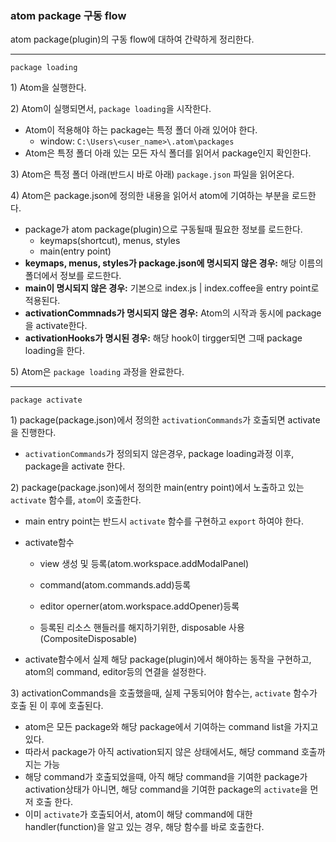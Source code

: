 ### atom package 구동 flow

atom package\(plugin\)의 구동 flow에 대하여 간략하게 정리한다.

---

`package loading`

1\) Atom을 실행한다.

2\) Atom이 실행되면서, `package loading`을 시작한다.

* Atom이 적용해야 하는 package는 특정 폴더 아래 있어야 한다.
  * window: `C:\Users\<user_name>\.atom\packages`
* Atom은 특정 폴더 아래 있는 모든 자식 폴더를 읽어서 package인지 확인한다.

3\) Atom은 특정 폴더 아래\(반드시 바로 아래\) `package.json` 파일을 읽어온다.

4\) Atom은 package.json에 정의한 내용을 읽어서 atom에 기여하는 부분을 로드한다.

* package가 atom package\(plugin\)으로 구동될때 필요한 정보를 로드한다.
  * keymaps\(shortcut\), menus, styles
  * main\(entry point\)
* **keymaps, menus, styles가 package.json에 명시되지 않은 경우:** 해당 이름의 폴더에서 정보를 로드한다.
* **main이 명시되지 않은 경우:** 기본으로 index.js \| index.coffee을 entry point로 적용된다.
* **activationCommnads가 명시되지 않은 경우:** Atom의 시작과 동시에 package을 activate한다.
* **activationHooks가 명시된 경우:** 해당 hook이 tirgger되면 그때 package loading을 한다.

5\) Atom은 `package loading` 과정을 완료한다.

---

`package activate`

1\) package\(package.json\)에서 정의한 `activationCommands`가 호출되면 activate을 진행한다.

* `activationCommands`가 정의되지 않은경우, package loading과정 이후, package을 activate 한다.

2\) package\(package.json\)에서 정의한 main\(entry point\)에서 노출하고 있는 `activate` 함수를, `atom`이 호출한다.

* main entry point는 반드시 `activate` 함수를 구현하고 `export` 하여야 한다.
* activate함수

  * view 생성 및 등록\(atom.workspace.addModalPanel\)

  * command\(atom.commands.add\)등록

  * editor operner\(atom.workspace.addOpener\)등록
  * 등록된 리소스 핸들러를 해지하기위한, disposable 사용 \(CompositeDisposable\)

* activate함수에서 실제 해당 package\(plugin\)에서 해야하는 동작을 구현하고, atom의 command, editor등의 연결을 설정한다.

3\) activationCommands을 호출했을때, 실제 구동되어야 함수는, `activate` 함수가 호출 된 이 후에 호출된다.

* atom은 모든 package와 해당 package에서 기여하는 command list을 가지고 있다.
* 따라서 package가 아직 activation되지 않은 상태에서도, 해당 command 호출까지는 가능
* 해당 command가 호출되었을때, 아직 해당 command을 기여한 package가 activation상태가 아니면, 해당 command을 기여한 package의 `activate`을 먼저 호출 한다.
* 이미 `activate`가 호출되어서, atom이 해당 command에 대한 handler\(function\)을 알고 있는 경우, 해당 함수를 바로 호출한다.



